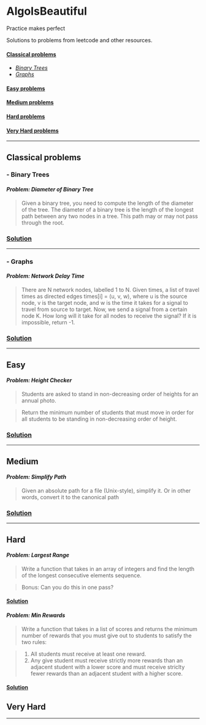 # AlgoIsBeautiful

Practice makes perfect

Solutions to problems from leetcode and other resources.

#### [Classical problems](#classical-problems)

- _[Binary Trees](#binary-trees)_
- _[Graphs](#graphs)_

#### [Easy problems](#easy)

#### [Medium problems](#medium)

#### [Hard problems](#hard)

#### [Very Hard problems](#verry-hard)

---

## Classical problems

### - **Binary Trees**

#### _**Problem: Diameter of Binary Tree**_

> Given a binary tree, you need to compute the length of the diameter of the tree. The diameter of a binary tree is the length of the longest path between any two nodes in a tree. This path may or may not pass through the root.

### [Solution](ClassicalProblems/Trees/diameterOfBinaryTree.py)

---

### - **Graphs**

#### _**Problem: Network Delay Time**_

> There are N network nodes, labelled 1 to N.
> Given times, a list of travel times as directed edges times[i] = (u, v, w), where u is the source node, v is the target node, and w is the time it takes for a signal to travel from source to target.
> Now, we send a signal from a certain node K. How long will it take for all nodes to receive the signal? If it is impossible, return -1.

### [Solution](ClassicalProblems/Graphs/networkDelayTime.py)

---

## Easy

#### _**Problem: Height Checker**_

> Students are asked to stand in non-decreasing order of heights for an annual photo.

> Return the minimum number of students that must move in order for all students to be standing in non-decreasing order of height.

### [Solution](Easy/heighChecker.py)

---

## Medium

#### _**Problem: Simplify Path**_

> Given an absolute path for a file (Unix-style), simplify it. Or in other words, convert it to the canonical path

### [Solution](Medium/simplifyPath.py)

---

## Hard

#### _**Problem: Largest Range**_

> Write a function that takes in an array of integers and find the length of the longest consecutive elements sequence.

> Bonus: Can you do this in one pass?

#### [Solution](Hard/largestRange.py)

#### _**Problem: Min Rewards**_

> Write a function that takes in a list of scores and returns the minimum number of rewards that you must give out to students to satisfy the two rules:

> 1.  All students must receive at least one reward.
> 2.  Any give student must receive strictly more rewards than an adjacent student with a lower score and must receive striclty fewer rewards than an adjacent student with a higher score.

#### [Solution](Hard/minRewards.py)

## Very Hard

---
